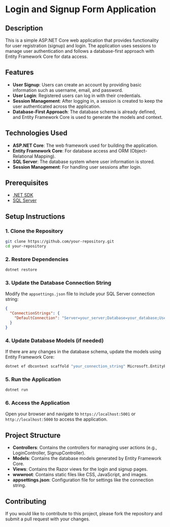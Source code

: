 # Login and Signup Form Application

## Description

This is a simple ASP.NET Core web application that provides functionality for user registration (signup) and login. The application uses sessions to manage user authentication and follows a database-first approach with Entity Framework Core for data access.

## Features

- **User Signup**: Users can create an account by providing basic information such as username, email, and password.
- **User Login**: Registered users can log in with their credentials.
- **Session Management**: After logging in, a session is created to keep the user authenticated across the application.
- **Database-First Approach**: The database schema is already defined, and Entity Framework Core is used to generate the models and context.

## Technologies Used

- **ASP.NET Core**: The web framework used for building the application.
- **Entity Framework Core**: For database access and ORM (Object-Relational Mapping).
- **SQL Server**: The database system where user information is stored.
- **Session Management**: For handling user sessions after login.

## Prerequisites

- [.NET SDK](https://dotnet.microsoft.com/download)
- [SQL Server](https://www.microsoft.com/en-us/sql-server/sql-server-downloads)

## Setup Instructions

### 1. Clone the Repository

```bash
git clone https://github.com/your-repository.git
cd your-repository
```

### 2. Restore Dependencies

```bash
dotnet restore
```

### 3. Update the Database Connection String

Modify the `appsettings.json` file to include your SQL Server connection string:

```json
{
  "ConnectionStrings": {
    "DefaultConnection": "Server=your_server;Database=your_database;User Id=your_user;Password=your_password;"
  }
}
```

### 4. Update Database Models (if needed)

If there are any changes in the database schema, update the models using Entity Framework Core:

```bash
dotnet ef dbcontext scaffold "your_connection_string" Microsoft.EntityFrameworkCore.SqlServer -o Models
```

### 5. Run the Application

```bash
dotnet run
```

### 6. Access the Application

Open your browser and navigate to `https://localhost:5001` or `http://localhost:5000` to access the application.

## Project Structure

- **Controllers**: Contains the controllers for managing user actions (e.g., LoginController, SignupController).
- **Models**: Contains the database models generated by Entity Framework Core.
- **Views**: Contains the Razor views for the login and signup pages.
- **wwwroot**: Contains static files like CSS, JavaScript, and images.
- **appsettings.json**: Configuration file for settings like the connection string.

## Contributing

If you would like to contribute to this project, please fork the repository and submit a pull request with your changes.
